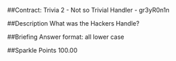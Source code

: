 ##Contract: Trivia 2 - Not so Trivial
Handler - gr3yR0n1n

##Description
What was the Hackers Handle?

##Briefing
Answer format: all lower case

##Sparkle Points
100.00 
